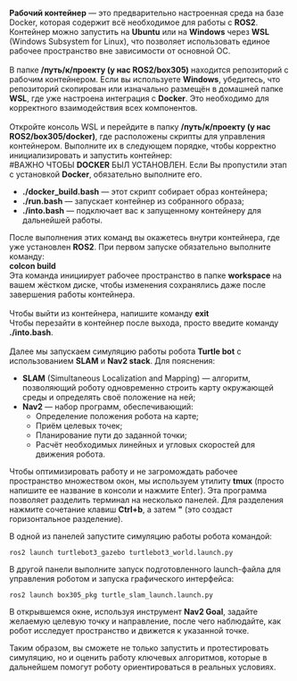 __Рабочий контейнер__ — это предварительно настроенная среда на базе Docker, которая содержит всё необходимое для работы с __ROS2__. Контейнер можно запустить на __Ubuntu__ или на __Windows__ через __WSL__ (Windows Subsystem for Linux), что позволяет использовать единое рабочее пространство вне зависимости от основной ОС.<br>
<br>
В папке __/путь/к/проекту (у нас ROS2/box305)__ находится репозиторий с рабочим контейнером. Если вы используете __Windows__, убедитесь, что репозиторий скопирован или изначально размещён в домашней папке __WSL__, где уже настроена интеграция с __Docker__. Это необходимо для корректного взаимодействия всех компонентов.<br>
<br>
Откройте консоль WSL и перейдите в папку __/путь/к/проекту (у нас ROS2/box305/docker)__, где расположены скрипты для управления контейнером. Выполните их в следующем порядке, чтобы корректно инициализировать и запустить контейнер:<br> 
#ВАЖНО ЧТОБЫ __DOCKER__ БЫЛ УСТАНОВЛЕН. Если Вы пропустили этап с установкой __Docker__, обязательно выполните его.
- __./docker_build.bash__ — этот скрипт собирает образ контейнера;<br>
- __./run.bash__ — запускает контейнер из собранного образа;<br>
- __./into.bash__ — подключает вас к запущенному контейнеру для дальнейшей работы.<br>

После выполнения этих команд вы окажетесь внутри контейнера, где уже установлен __ROS2__. При первом запуске обязательно выполните команду:<br>
__colcon build__
<br>
Эта команда инициирует рабочее пространство в папке __workspace__ на вашем жёстком диске, чтобы изменения сохранялись даже после завершения работы контейнера.<br>
<br>
Чтобы выйти из контейнера, напишите команду __exit__<br>
Чтобы перезайти в контейнер после выхода, просто введите команду __./into.bash__.<br>
<br>
Далее мы запускаем симуляцию работы робота __Turtle bot__ с использованием __SLAM__ и __Nav2 stack__. Для пояснения:
<br>
- __SLAM__ (Simultaneous Localization and Mapping) — алгоритм, позволяющий роботу одновременно строить карту окружающей среды и определять своё положение на ней;<br>
- __Nav2__ — набор программ, обеспечивающий: <br>
   - Определение положения робота на карте;<br>
   - Приём целевых точек;<br>
   - Планирование пути до заданной точки;<br>
   - Расчёт необходимых линейных и угловых скоростей для движения робота.<br>

Чтобы оптимизировать работу и не загромождать рабочее пространство множеством окон, мы используем утилиту __tmux__ (просто напишите ее название в консоли и нажмите Enter). Эта программа позволяет разделить терминал на несколько панелей. Для разделения нажмите сочетание клавиш __Ctrl+b__, а затем __"__ (это создаст горизонтальное разделение).<br>

В одной из панелей запустите симуляцию работы робота командой:<br>
```
ros2 launch turtlebot3_gazebo turtlebot3_world.launch.py
```
В другой панели выполните запуск подготовленного launch-файла для управления роботом и запуска графического интерфейса:<br>
```
ros2 launch box305_pkg turtle_slam_launch.launch.py
```

В открывшемся окне, используя инструмент __Nav2 Goal__, задайте желаемую целевую точку и направление, после чего наблюдайте, как робот исследует пространство и движется к указанной точке.<br>

Таким образом, вы сможете не только запустить и протестировать симуляцию, но и оценить работу ключевых алгоритмов, которые в дальнейшем помогут роботу ориентироваться в реальных условиях.
